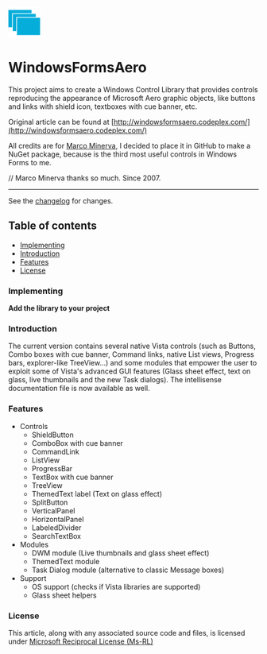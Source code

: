 ![logo](https://raw.githubusercontent.com/ennerperez/WindowsFormsAero/master/.editoricon.png)

# WindowsFormsAero

This project aims to create a Windows Control Library that provides controls reproducing the appearance of Microsoft Aero graphic objects, like buttons and links with shield icon, textboxes with cue banner, etc.

Original article can be found at [http://windowsformsaero.codeplex.com/](http://windowsformsaero.codeplex.com/)

All credits are for [Marco Minerva](http://www.codeplex.com/site/users/view/marcom), I decided to place it in GitHub to make a NuGet package, because is the third most useful controls in Windows Forms to me.

// Marco Minerva thanks so much. Since 2007.

<!--[![Build status](https://ci.appveyor.com/api/projects/status/wxt0ch5qb3f8412m?svg=true)](https://ci.appveyor.com/project/ennerperez/WindowsFormsAero)-->
<!--[![NuGet](http://img.shields.io/nuget/v/WindowsFormsAero.svg)](https://www.nuget.org/packages/WindowsFormsAero/)-->

---------------------------------------

See the [changelog](CHANGELOG.md) for changes.

## Table of contents

* [Implementing](#implementing)
* [Introduction](#introduction)
* [Features](#Features)
* [License](#license)

### Implementing

**Add the library to your project**

<!--Add the [NuGet Package](https://www.nuget.org/packages/WindowsFormsAero/). Right click on your project and click 'Manage NuGet Packages...'. Search for 'WindowsFormsAero' and click on install. Once installed the library will be included in your project references. (Or install it through the package manager console: PM> Install-Package WindowsFormsAero).-->

### Introduction
The current version contains several native Vista controls (such as Buttons, Combo boxes with cue banner, Command links, native List views, Progress bars, explorer-like TreeView...) and some modules that empower the user to exploit some of Vista's advanced GUI features (Glass sheet effect, text on glass, live thumbnails and the new Task dialogs).
The intellisense documentation file is now available as well.

### Features 
- Controls
    - ShieldButton
    - ComboBox with cue banner
    - CommandLink
    - ListView
    - ProgressBar
    - TextBox with cue banner
    - TreeView
    - ThemedText label (Text on glass effect)
    - SplitButton
    - VerticalPanel
    - HorizontalPanel
    - LabeledDivider
    - SearchTextBox
- Modules
    - DWM module (Live thumbnails and glass sheet effect)
    - ThemedText module
    - Task Dialog module (alternative to classic Message boxes)
- Support
    - OS support (checks if Vista libraries are supported)
    - Glass sheet helpers

### License
This article, along with any associated source code and files, is licensed under [Microsoft Reciprocal License (Ms-RL)](LICENSE)
